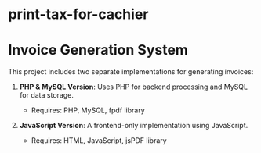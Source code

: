# print-tax-for-cachier

# Invoice Generation System

This project includes two separate implementations for generating invoices:

1. **PHP & MySQL Version**: Uses PHP for backend processing and MySQL for data storage.
   - Requires: PHP, MySQL, fpdf library

2. **JavaScript Version**: A frontend-only implementation using JavaScript.
   - Requires: HTML, JavaScript, jsPDF library

